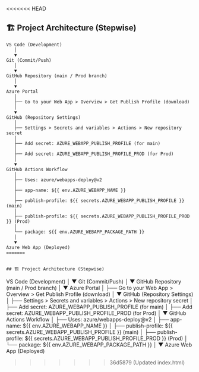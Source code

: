<<<<<<< HEAD


## 🏗️ Project Architecture (Stepwise)

```
VS Code (Development)
   │
   ▼
Git (Commit/Push)
   │
   ▼
GitHub Repository (main / Prod branch)
   │
   ▼
Azure Portal
   │
   ├── Go to your Web App > Overview > Get Publish Profile (download)
   │
   ▼
GitHub (Repository Settings)
   │
   ├── Settings > Secrets and variables > Actions > New repository secret
   │
   ├── Add secret: AZURE_WEBAPP_PUBLISH_PROFILE (for main)
   │
   ├── Add secret: AZURE_WEBAPP_PUBLISH_PROFILE_PROD (for Prod)
   │
   ▼
GitHub Actions Workflow
   │
   ├── Uses: azure/webapps-deploy@v2
   │
   ├── app-name: ${{ env.AZURE_WEBAPP_NAME }}
   │
   ├── publish-profile: ${{ secrets.AZURE_WEBAPP_PUBLISH_PROFILE }} (main)
   │
   ├── publish-profile: ${{ secrets.AZURE_WEBAPP_PUBLISH_PROFILE_PROD }} (Prod)
   │
   └── package: ${{ env.AZURE_WEBAPP_PACKAGE_PATH }}
   │
   ▼
Azure Web App (Deployed)
=======


## 🏗️ Project Architecture (Stepwise)

```
VS Code (Development)
   │
   ▼
Git (Commit/Push)
   │
   ▼
GitHub Repository (main / Prod branch)
   │
   ▼
Azure Portal
   │
   ├── Go to your Web App > Overview > Get Publish Profile (download)
   │
   ▼
GitHub (Repository Settings)
   │
   ├── Settings > Secrets and variables > Actions > New repository secret
   │
   ├── Add secret: AZURE_WEBAPP_PUBLISH_PROFILE (for main)
   │
   ├── Add secret: AZURE_WEBAPP_PUBLISH_PROFILE_PROD (for Prod)
   │
   ▼
GitHub Actions Workflow
   │
   ├── Uses: azure/webapps-deploy@v2
   │
   ├── app-name: ${{ env.AZURE_WEBAPP_NAME }}
   │
   ├── publish-profile: ${{ secrets.AZURE_WEBAPP_PUBLISH_PROFILE }} (main)
   │
   ├── publish-profile: ${{ secrets.AZURE_WEBAPP_PUBLISH_PROFILE_PROD }} (Prod)
   │
   └── package: ${{ env.AZURE_WEBAPP_PACKAGE_PATH }}
   │
   ▼
Azure Web App (Deployed)
>>>>>>> 36d5879 (Updated index.html)
```